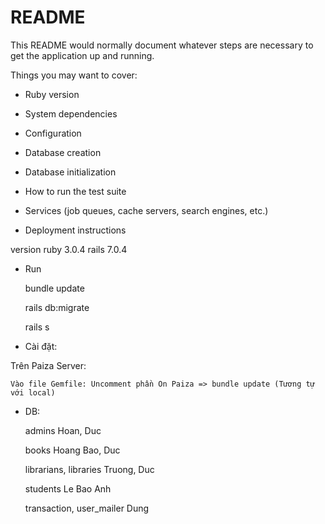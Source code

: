 # README

This README would normally document whatever steps are necessary to get the
application up and running.

Things you may want to cover:

* Ruby version

* System dependencies

* Configuration

* Database creation

* Database initialization

* How to run the test suite

* Services (job queues, cache servers, search engines, etc.)

* Deployment instructions

version ruby 3.0.4 rails 7.0.4

* Run
    
    bundle update
    
    rails db:migrate

    rails s

* Cài đặt:

Trên Paiza Server: 
    
    Vào file Gemfile: Uncomment phần On Paiza => bundle update (Tương tự với local)

* DB:

    admins Hoan, Duc

    books Hoang Bao, Duc 
    
    librarians, libraries  Truong, Duc
    
    students Le Bao Anh 
    
    transaction, user_mailer Dung